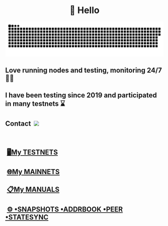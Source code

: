 <h1 align="center"> 👋 Hello </h1>
</p>

<p align="center">
<img width="600" src="https://github.com/AntNodes/assets/blob/main/github-snake.svg" alt="snake"/>
</p>

## Love running nodes and testing, monitoring 24/7 👨‍💻

## I have been testing since 2019 and participated in many testnets ⌛

## Contact &nbsp;<a href="https://discord.com/users/863083870626250812"><img src="https://img.shields.io/badge/-DISCORD-purple?style=flat&logo=DISCORD&logoColor=white"/></a> 

<br>

## &nbsp;[🖥My TESTNETS](https://github.com/AntNodes/MY-TESTNET)

## &nbsp;[🌐My MAINNETS](https://github.com/AntNodes/MY-MAINNETS)

## &nbsp;[📋My MANUALS](https://github.com/AntNodes/MY-MANUALS)

## &nbsp;[⚙ •SNAPSHOTS •ADDRBOOK •PEER •STATESYNC](https://github.com/AntNodes/MY-SNAPSHOTS)

</p>
